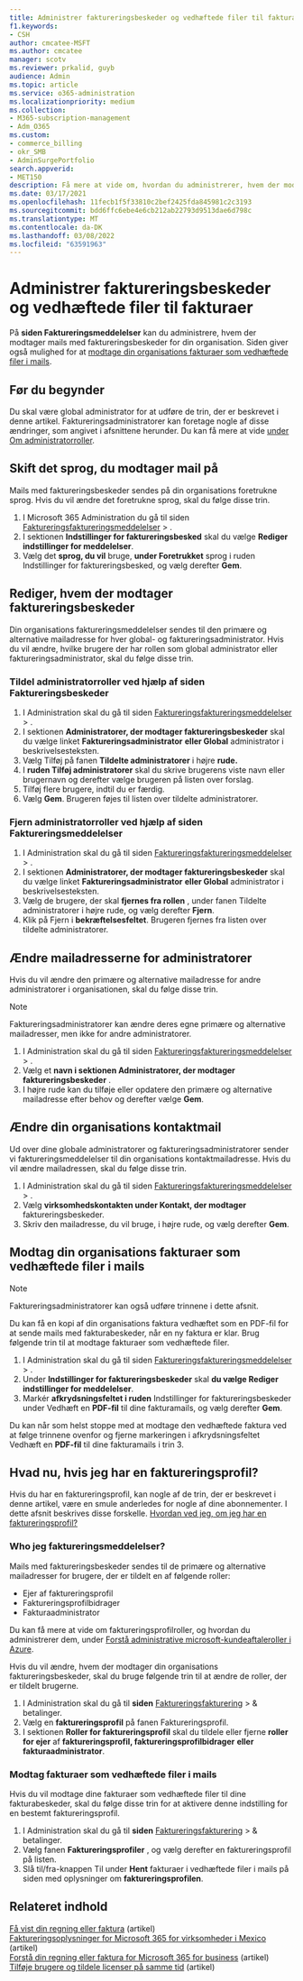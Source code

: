 ```yaml
---
title: Administrer faktureringsbeskeder og vedhæftede filer til fakturaer
f1.keywords:
- CSH
author: cmcatee-MSFT
ms.author: cmcatee
manager: scotv
ms.reviewer: prkalid, guyb
audience: Admin
ms.topic: article
ms.service: o365-administration
ms.localizationpriority: medium
ms.collection:
- M365-subscription-management
- Adm_O365
ms.custom:
- commerce_billing
- okr_SMB
- AdminSurgePortfolio
search.appverid:
- MET150
description: Få mere at vide om, hvordan du administrerer, hvem der modtager mails med faktureringsbeskeder og vedhæftede fakturaer.
ms.date: 03/17/2021
ms.openlocfilehash: 11fecb1f5f33810c2bef2425fda845981c2c3193
ms.sourcegitcommit: bdd6ffc6ebe4e6cb212ab22793d9513dae6d798c
ms.translationtype: MT
ms.contentlocale: da-DK
ms.lasthandoff: 03/08/2022
ms.locfileid: "63591963"
---
```

# <a name="manage-billing-notifications-and-invoice-attachments"></a>Administrer faktureringsbeskeder og vedhæftede filer til fakturaer

På **siden Faktureringsmeddelelser** kan du administrere, hvem der modtager mails med faktureringsbeskeder for din organisation. Siden giver også mulighed for at [modtage din organisations fakturaer som vedhæftede filer i mails](#receive-your-organizations-invoices-as-email-attachments).

## <a name="before-you-begin"></a>Før du begynder

Du skal være global administrator for at udføre de trin, der er beskrevet i denne artikel. Faktureringsadministratorer kan foretage nogle af disse ændringer, som angivet i afsnittene herunder. Du kan få mere at vide [under Om administratorroller](../../admin/add-users/about-admin-roles.md).

## <a name="change-the-language-you-receive-email-in"></a>Skift det sprog, du modtager mail på

Mails med faktureringsbeskeder sendes på din organisations foretrukne sprog. Hvis du vil ændre det foretrukne sprog, skal du følge disse trin.

1. I Microsoft 365 Administration du gå til siden <a href="https://go.microsoft.com/fwlink/p/?linkid=853212" target="_blank">Faktureringsfaktureringsmeddelelser</a> > .
2. I sektionen **Indstillinger for faktureringsbesked** skal du vælge **Rediger indstillinger for meddelelser**.
3. Vælg det **sprog, du vil** bruge, **under Foretrukket** sprog i ruden Indstillinger for faktureringsbesked, og vælg derefter **Gem**.

## <a name="change-who-receives-billing-notifications"></a>Rediger, hvem der modtager faktureringsbeskeder

Din organisations faktureringsmeddelelser sendes til den primære og alternative mailadresse for hver global- og faktureringsadministrator. Hvis du vil ændre, hvilke brugere der har rollen som global administrator eller faktureringsadministrator, skal du følge disse trin.

### <a name="assign-admin-roles-by-using-the-billing-notifications-page"></a>Tildel administratorroller ved hjælp af siden Faktureringsbeskeder

1. I Administration skal du gå til siden <a href="https://go.microsoft.com/fwlink/p/?linkid=853212" target="_blank">Faktureringsfaktureringsmeddelelser</a> > .
2. I sektionen **Administratorer, der modtager faktureringsbeskeder** skal du vælge linket **Faktureringsadministrator** **eller Global** administrator i beskrivelsesteksten.
3. Vælg Tilføj på fanen **Tildelte administratorer** i højre **rude.**
4. I **ruden Tilføj administratorer** skal du skrive brugerens viste navn eller brugernavn og derefter vælge brugeren på listen over forslag.
5. Tilføj flere brugere, indtil du er færdig.
6. Vælg **Gem**. Brugeren føjes til listen over tildelte administratorer.

### <a name="remove-admin-roles-by-using-the-billing-notifications-page"></a>Fjern administratorroller ved hjælp af siden Faktureringsmeddelelser

1. I Administration skal du gå til siden <a href="https://go.microsoft.com/fwlink/p/?linkid=853212" target="_blank">Faktureringsfaktureringsmeddelelser</a> > .
2. I sektionen **Administratorer, der modtager faktureringsbeskeder** skal du vælge linket **Faktureringsadministrator** **eller Global** administrator i beskrivelsesteksten.
3. Vælg de brugere, der skal **fjernes fra rollen** , under fanen Tildelte administratorer i højre rude, og vælg derefter **Fjern**.
4. Klik på Fjern i **bekræftelsesfeltet**. Brugeren fjernes fra listen over tildelte administratorer.

## <a name="change-the-email-addresses-for-admins"></a>Ændre mailadresserne for administratorer

Hvis du vil ændre den primære og alternative mailadresse for andre administratorer i organisationen, skal du følge disse trin.

> [!NOTE]
> Faktureringsadministratorer kan ændre deres egne primære og alternative mailadresser, men ikke for andre administratorer.

1. I Administration skal du gå til siden <a href="https://go.microsoft.com/fwlink/p/?linkid=853212" target="_blank">Faktureringsfaktureringsmeddelelser</a> > .
2. Vælg et **navn i sektionen Administratorer, der modtager faktureringsbeskeder** .
3. I højre rude kan du tilføje eller opdatere den primære og alternative mailadresse efter behov og derefter vælge **Gem**.

## <a name="change-your-organizations-contact-email"></a>Ændre din organisations kontaktmail

Ud over dine globale administratorer og faktureringsadministratorer sender vi faktureringsmeddelelser til din organisations kontaktmailadresse. Hvis du vil ændre mailadressen, skal du følge disse trin.

1. I Administration skal du gå til siden <a href="https://go.microsoft.com/fwlink/p/?linkid=853212" target="_blank">Faktureringsfaktureringsmeddelelser</a> > .
2. Vælg **virksomhedskontakten under Kontakt, der modtager** faktureringsbeskeder.
3. Skriv den mailadresse, du vil bruge, i højre rude, og vælg derefter **Gem**.

## <a name="receive-your-organizations-invoices-as-email-attachments"></a>Modtag din organisations fakturaer som vedhæftede filer i mails

> [!NOTE]
> Faktureringsadministratorer kan også udføre trinnene i dette afsnit.

Du kan få en kopi af din organisations faktura vedhæftet som en PDF-fil for at sende mails med fakturabeskeder, når en ny faktura er klar. Brug følgende trin til at modtage fakturaer som vedhæftede filer.

1. I Administration skal du gå til siden <a href="https://go.microsoft.com/fwlink/p/?linkid=853212" target="_blank">Faktureringsfaktureringsmeddelelser</a> > .
2. Under **Indstillinger for faktureringsbeskeder** skal **du vælge Rediger indstillinger for meddelelser**.
3. Markér **afkrydsningsfeltet i ruden** Indstillinger for faktureringsbeskeder under Vedhæft en **PDF-fil** til dine fakturamails, og vælg derefter **Gem**.

Du kan når som helst stoppe med at modtage den vedhæftede faktura ved at følge trinnene ovenfor og fjerne markeringen i afkrydsningsfeltet Vedhæft en **PDF-fil** til dine fakturamails i trin 3.

## <a name="what-if-i-have-a-billing-profile"></a>Hvad nu, hvis jeg har en faktureringsprofil?

Hvis du har en faktureringsprofil, kan nogle af de trin, der er beskrevet i denne artikel, være en smule anderledes for nogle af dine abonnementer. I dette afsnit beskrives disse forskelle. [Hvordan ved jeg, om jeg har en faktureringsprofil?](manage-billing-profiles.md)

### <a name="who-receives-billing-notifications"></a>Who jeg faktureringsmeddelelser?

Mails med faktureringsbeskeder sendes til de primære og alternative mailadresser for brugere, der er tildelt en af følgende roller:

- Ejer af faktureringsprofil
- Faktureringsprofilbidrager
- Fakturaadministrator

Du kan få mere at vide om faktureringsprofilroller, og hvordan du administrerer dem, under [Forstå administrative microsoft-kundeaftaleroller i Azure](/azure/cost-management-billing/manage/understand-mca-roles).

Hvis du vil ændre, hvem der modtager din organisations faktureringsbeskeder, skal du bruge følgende trin til at ændre de roller, der er tildelt brugerne.

1. I Administration skal du gå til **siden** <a href="https://go.microsoft.com/fwlink/p/?linkid=2102895" target="_blank">Faktureringsfakturering</a> >  & betalinger.
2. Vælg en **faktureringsprofil** på fanen Faktureringsprofil.
3. I sektionen **Roller for faktureringsprofil** skal du tildele eller fjerne **roller for ejer** af **faktureringsprofil, faktureringsprofilbidrager** **eller fakturaadministrator**.

### <a name="receive-invoices-as-email-attachments"></a>Modtag fakturaer som vedhæftede filer i mails

Hvis du vil modtage dine fakturaer som vedhæftede filer til dine fakturabeskeder, skal du følge disse trin for at aktivere denne indstilling for en bestemt faktureringsprofil.

1. I Administration skal du gå til **siden** <a href="https://go.microsoft.com/fwlink/p/?linkid=2102895" target="_blank">Faktureringsfakturering</a> >  & betalinger.
2. Vælg fanen **Faktureringsprofiler** , og vælg derefter en faktureringsprofil på listen.
3. Slå til/fra-knappen Til under **Hent** fakturaer i vedhæftede filer i mails på siden med oplysninger om **faktureringsprofilen**.

## <a name="related-content"></a>Relateret indhold

[Få vist din regning eller faktura](view-your-bill-or-invoice.md) (artikel)\
[Faktureringsoplysninger for Microsoft 365 for virksomheder i Mexico](mexico-billing-info.md) (artikel) \
[Forstå din regning eller faktura for Microsoft 365 for business](understand-your-invoice2.md) (artikel)\
[Tilføje brugere og tildele licenser på samme tid](../../admin/add-users/add-users.md) (artikel)
